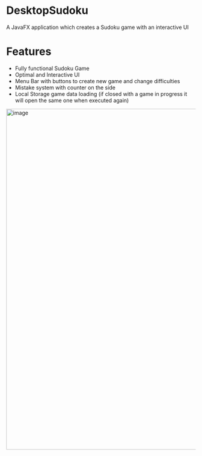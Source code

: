 # DesktopSudoku
A JavaFX application which creates a Sudoku game with an interactive UI
#
# Features
- Fully functional Sudoku Game
- Optimal and Interactive UI
- Menu Bar with buttons to create new game and change difficulties
- Mistake system with counter on the side
- Local Storage game data loading (if closed with a game in progress it will open the same one when executed again)


<img width="904" alt="image" src="https://github.com/nsider4/DesktopSudoku/assets/115684594/84db7f9d-1eab-4fde-a7ef-0dc88da47e5e">
